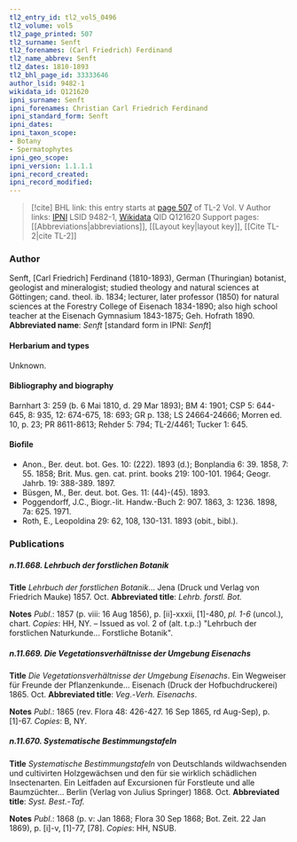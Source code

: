 ```yaml
---
tl2_entry_id: tl2_vol5_0496
tl2_volume: vol5
tl2_page_printed: 507
tl2_surname: Senft
tl2_forenames: (Carl Friedrich) Ferdinand
tl2_name_abbrev: Senft
tl2_dates: 1810-1893
tl2_bhl_page_id: 33333646
author_lsid: 9482-1
wikidata_id: Q121620
ipni_surname: Senft
ipni_forenames: Christian Carl Friedrich Ferdinand
ipni_standard_form: Senft
ipni_dates: 
ipni_taxon_scope: 
- Botany
- Spermatophytes
ipni_geo_scope: 
ipni_version: 1.1.1.1
ipni_record_created: 
ipni_record_modified:
---
```


> [!cite] BHL link: this entry starts at [page 507](https://www.biodiversitylibrary.org/page/33333646) of TL-2 Vol. V
> Author links: [IPNI](https://www.ipni.org/a/9482-1) LSID 9482-1, [Wikidata](https://www.wikidata.org/wiki/Q121620) QID Q121620
> Support pages: [[Abbreviations|abbreviations]], [[Layout key|layout key]], [[Cite TL-2|cite TL-2]]

### Author

Senft, \[Carl Friedrich\] Ferdinand (1810-1893), German (Thuringian) botanist, geologist and mineralogist; studied theology and natural sciences at Göttingen; cand. theol. ib. 1834; lecturer, later professor (1850) for natural sciences at the Forestry College of Eisenach 1834-1890; also high school teacher at the Eisenach Gymnasium 1843-1875; Geh. Hofrath 1890. 
**Abbreviated name**: *Senft* \[standard form in IPNI: *Senft*\]

#### Herbarium and types

Unknown.

#### Bibliography and biography

Barnhart 3: 259 (b. 6 Mai 1810, d. 29 Mar 1893); BM 4: 1901; CSP 5: 644-645, 8: 935, 12: 674-675, 18: 693; GR p. 138; LS 24664-24666; Morren ed. 10, p. 23; PR 8611-8613; Rehder 5: 794; TL-2/4461; Tucker 1: 645.

#### Biofile

- Anon., Ber. deut. bot. Ges. 10: (222). 1893 (d.); Bonplandia 6: 39. 1858, 7: 55. 1858; Brit. Mus. gen. cat. print. books 219: 100-101. 1964; Geogr. Jahrb. 19: 388-389. 1897.
- Büsgen, M., Ber. deut. bot. Ges. 11: (44)-(45). 1893.
- Poggendorff, J.C., Biogr.-lit. Handw.-Buch 2: 907. 1863, 3: 1236. 1898, 7a: 625. 1971.
- Roth, E., Leopoldina 29: 62, 108, 130-131. 1893 (obit., bibl.).

### Publications

##### n.11.668. Lehrbuch der forstlichen Botanik

**Title**
*Lehrbuch der forstlichen Botanik*... Jena (Druck und Verlag von Friedrich Mauke) 1857. Oct.
**Abbreviated title**: *Lehrb. forstl. Bot.*

**Notes**
*Publ*.: 1857 (p. viii: 16 Aug 1856), p. \[ii\]-xxxii, \[1\]-480, *pl. 1-6* (uncol.), chart. *Copies*: HH, NY. – Issued as vol. 2 of (alt. t.p.:) "Lehrbuch der forstlichen Naturkunde... Forstliche Botanik".

##### n.11.669. Die Vegetationsverhältnisse der Umgebung Eisenachs

**Title**
*Die Vegetationsverhältnisse der Umgebung Eisenachs*. Ein Wegweiser für Freunde der Pflanzenkunde... Eisenach (Druck der Hofbuchdruckerei) 1865. Oct.
**Abbreviated title**: *Veg*.-*Verh. Eisenachs*.

**Notes**
*Publ*.: 1865 (rev. Flora 48: 426-427. 16 Sep 1865, rd Aug-Sep), p. \[1\]-67. *Copies*: B, NY.

##### n.11.670. Systematische Bestimmungstafeln

**Title**
*Systematische Bestimmungstafeln* von Deutschlands wildwachsenden und cultivirten Holzgewächsen und den für sie wirklich schädlichen Insectenarten. Ein Leitfaden auf Excursionen für Forstleute und alle Baumzüchter... Berlin (Verlag von Julius Springer) 1868. Oct.
**Abbreviated title**: *Syst. Best.*-*Taf.*

**Notes**
*Publ*.: 1868 (p. v: Jan 1868; Flora 30 Sep 1868; Bot. Zeit. 22 Jan 1869), p. \[i\]-v, \[1\]-77, \[78\]. *Copies*: HH, NSUB.

